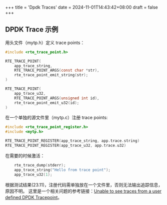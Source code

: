 +++
title = 'Dpdk Traces'
date = 2024-11-01T14:43:42+08:00
draft = false
+++

## DPDK Trace 示例

用头文件（mytp.h）定义 trace points：
```C
#include <rte_trace_point.h>

RTE_TRACE_POINT(
    app_trace_string,
    RTE_TRACE_POINT_ARGS(const char *str),
    rte_trace_point_emit_string(str);
)

RTE_TRACE_POINT(
    app_trace_u32,
    RTE_TRACE_POINT_ARGS(unsigned int id),
    rte_trace_point_emit_u32(id);
)
```

在一个单独的源文件里（mytp.c）注册 trace points:
```C
#include <rte_trace_point_register.h>
#include <mytp.h>

RTE_TRACE_POINT_REGISTER(app_trace_string, app.trace.string)
RTE_TRACE_POINT_REGISTER(app_trace_u32, app.trace.u32)
```

在需要的时候激活：
```C
	rte_trace_dump(stderr);
	app_trace_string("Hello from trace point");
	app_trace_u32(1);
```

根据测试结果(23.11)，注册代码需单独放在一个文件里，否则无法输出追踪信息，原因不明。
这里是一个相关问题的参考链接：[Unable to see traces from a user defined DPDK Tracepoint](https://mails.dpdk.org/archives/users/2023-October/007428.html)。